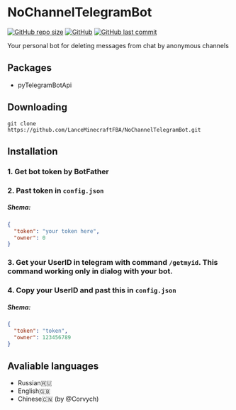 # NoChannelTelegramBot
<a href="#"><img alt="GitHub repo size" src="https://img.shields.io/github/repo-size/LanceMinecraftFBA/NoChannelTelegramBot"></a>
<a href="#"><img alt="GitHub" src="https://img.shields.io/github/license/LanceMinecraftFBA/NoChannelTelegramBot"></a>
<a href="#"><img alt="GitHub last commit" src="https://img.shields.io/github/last-commit/LanceMinecraftFBA/NoChannelTelegramBot"></a>

Your personal bot for deleting messages from chat by anonymous channels

## Packages
- pyTelegramBotApi

## Downloading
```
git clone https://github.com/LanceMinecraftFBA/NoChannelTelegramBot.git
```
## Installation
### 1. Get bot token by BotFather
### 2. Past token in `config.json`
##### Shema:
```json
{
  "token": "your token here",
  "owner": 0
} 
```
### 3. Get your UserID in telegram with command `/getmyid`. This command working only in dialog with your bot.
### 4. Copy your UserID and past this in `config.json`
##### Shema:
```json
{
  "token": "token",
  "owner": 123456789
}
```
## Avaliable languages
- Russian🇷🇺
- English🇬🇧
- Chinese🇨🇳 (by @Corvych)
